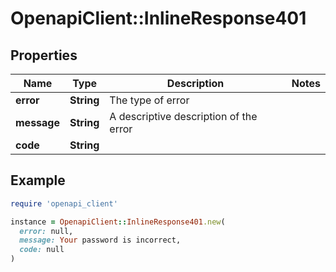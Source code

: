 # OpenapiClient::InlineResponse401

## Properties

| Name | Type | Description | Notes |
| ---- | ---- | ----------- | ----- |
| **error** | **String** | The type of error |  |
| **message** | **String** | A descriptive description of the error  |  |
| **code** | **String** |  |  |

## Example

```ruby
require 'openapi_client'

instance = OpenapiClient::InlineResponse401.new(
  error: null,
  message: Your password is incorrect,
  code: null
)
```

